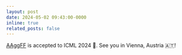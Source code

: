 ```yaml
---
layout: post
date: 2024-05-02 09:43:00-0000
inline: true
related_posts: false
---
```


[AAggFF](https://arxiv.org/abs/2405.20821) is accepted to ICML 2024 :partying_face:. See you in Vienna, Austria :austria:!
